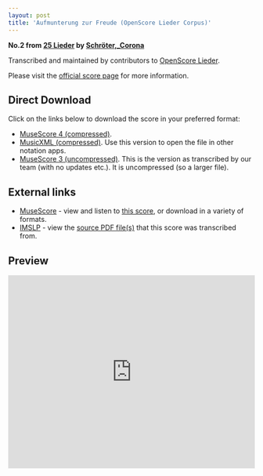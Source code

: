 ```yaml
---
layout: post
title: 'Aufmunterung zur Freude (OpenScore Lieder Corpus)'
---
```


__No.2 from [25 Lieder](https://fourscoreandmore.org/openscore/lieder/Schr%C3%B6ter,_Corona/25_Lieder/) by [Schröter,_Corona](https://fourscoreandmore.org/openscore/lieder/Schr%C3%B6ter,_Corona)__

Transcribed and maintained by contributors to [OpenScore Lieder].

Please visit the [official score page] for more information.

[official score page]: https://musescore.com/openscore-lieder-corpus/scores/6017336
[OpenScore Lieder]: https://musescore.com/openscore-lieder-corpus

## Direct Download

Click on the links below to download the score in your preferred format:
- [MuseScore 4 (compressed)](https://fourscoreandmore.org/openscore/lieder/Schr%C3%B6ter,_Corona/25_Lieder/02_Aufmunterung_zur_Freude.mscz).
- [MusicXML (compressed)](https://fourscoreandmore.org/openscore/lieder/Schr%C3%B6ter,_Corona/25_Lieder/02_Aufmunterung_zur_Freude.mxl). Use this version to open the file in other notation apps.
- [MuseScore 3 (uncompressed)](https://raw.githubusercontent.com/OpenScore/Lieder/refs/heads/main/scores/Schr%C3%B6ter,_Corona/25_Lieder/02_Aufmunterung_zur_Freude/lc6017336.mscx). This is the version as transcribed by our team (with no updates etc.). It is uncompressed (so a larger file).

## External links

- [MuseScore] - view and listen to [this score][MuseScore], or download in a variety of formats.
- [IMSLP] - view the [source PDF file(s)][IMSLP] that this score was transcribed from.

[MuseScore]: https://musescore.com/score/6017336
[IMSLP]: https://imslp.org/wiki/Special:ReverseLookup/109659

## Preview

<iframe width="100%" height="394" src="https://musescore.com/openscore-lieder-corpus/scores/6017336/embed" frameborder="0" allowfullscreen allow="autoplay; fullscreen"></iframe>
